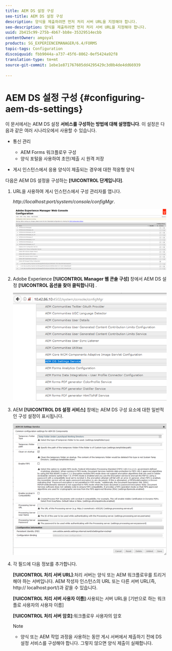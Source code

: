 ```yaml
---
title: AEM DS 설정 구성
seo-title: AEM DS 설정 구성
description: 양식을 제출하려면 먼저 처리 서버 URL을 지정해야 합니다.
seo-description: 양식을 제출하려면 먼저 처리 서버 URL을 지정해야 합니다.
uuid: 2b415c99-275b-4b67-bb8e-35329514ecbb
contentOwner: amgoyal
products: SG_EXPERIENCEMANAGER/6.4/FORMS
topic-tags: Configuration
discoiquuid: fbb9044a-a737-45f6-8062-0ef5424a92f8
translation-type: tm+mt
source-git-commit: 1ebe1e871767605dd4295429c3d0b4de4dd66939

---
```



# AEM DS 설정 구성 {#configuring-aem-ds-settings}

이 문서에서는 AEM DS 설정 **서비스를 구성하는 방법에 대해 설명합니다**. 이 설정은 다음과 같은 여러 시나리오에서 사용할 수 있습니다.

* 통신 관리

   * AEM Forms 워크플로우 구성
   * 양식 포털을 사용하여 초안/제출 시 원격 저장

* 게시 인스턴스에서 응용 양식이 제출되는 경우에 대한 적응형 양식

다음은 AEM DS 설정을 구성하는 **[!UICONTROL 단계입니다]**.

1. URL을 사용하여 게시 인스턴스에서 구성 관리자를 엽니다.

   *http://localhost:port/system/console/configMgr*.

   ![aem_web_configuration_console](assets/aem_web_configuration_console.png)

1. Adobe Experience **[!UICONTROL Manager 웹 콘솔 구성]** 창에서 AEM DS 설정 **[!UICONTROL 옵션을 찾아 클릭합니다]** .

   ![ds_settings](assets/ds_settings.png)

1. AEM **[!UICONTROL DS 설정 서비스]** 창에는 AEM DS 구성 요소에 대한 일반적인 구성 설정이 표시됩니다.

   ![ds_settings_1](assets/ds_settings_1.png)

1. 각 필드에 다음 정보를 추가합니다.

   **[!UICONTROL 처리 서버 URL]**:처리 서버는 양식 또는 AEM 워크플로우를 트리거해야 하는 서버입니다. AEM 작성자 인스턴스의 URL 또는 다른 서버 URL(즉, http:// localhost:port/)과 같을 수 있습니다.

   **[!UICONTROL 처리 서버 사용자 이름]**:사용되는 서버 URL을 [기반으로 하는 워크플로 사용자의 사용자 이름]

   **[!UICONTROL 처리 서버 암호]**:워크플로우 사용자의 암호

   >[!NOTE]
   >
   >* 양식 또는 AEM 작업 과정을 사용하는 동안 게시 서버에서 제출하기 전에 DS 설정 서비스를 구성해야 합니다. 그렇지 않으면 양식 제출이 실패합니다.


